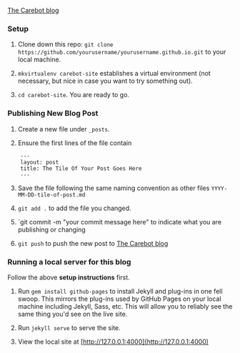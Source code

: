 [The Carebot blog](https://thecarebot.github.io/)

### Setup

1. Clone down this repo: `git clone https://github.com/yourusername/yourusername.github.io.git` to your local machine.

2. `mkvirtualenv carebot-site` establishes a virtual environment (not necessary, but nice in case you want to try something out).

3. `cd carebot-site`. You are ready to go.

### Publishing New Blog Post

1. Create a new file under `_posts`. 

2. Ensure the first lines of the file contain
```
	---
	layout: post
	title: The Tile Of Your Post Goes Here
	---
```
3. Save the file following the same naming convention as other files `YYYY-MM-DD-tile-of-post.md`

4. `git add .` to add the file you changed. 

5. `git commit -m "your commit message here" to indicate what you are publishing or changing

6. `git push` to push the new post to [The Carebot blog](https://thecarebot.github.io/)

### Running a local server for this blog

Follow the above **setup instructions** first.

1. Run `gem install github-pages` to install Jekyll and plug-ins in one fell swoop. This mirrors the plug-ins used by GitHub Pages on your local machine including Jekyll, Sass, etc. This will allow you to reliably see the same thing you'd see on the live site.

2. Run `jekyll serve` to serve the site.

3. View the local site at [http://127.0.0.1:4000](http://127.0.0.1:4000)